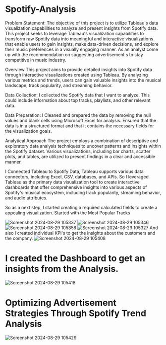 # Spotify-Analysis
Problem Statement: The objective of this project is to utilize Tableau's data visualization capabilities to analyze and present insights from Spotify data. This project seeks to leverage Tableau's visualization capabilities to transform raw Spotify data into meaningful and interactive visualizations that enable users to gain insights, make data-driven decisions, and explore their music preferences in a visually engaging manner. As an analyst come up with the recommendation on suggesting advertisement s to stay competitive in music industry.

Overview This project aims to provide detailed insights into Spotify data through interactive visualizations created using Tableau. By analyzing various metrics and trends, users can gain valuable insights into the musical landscape, track popularity, and streaming behavior.

Data Collection: I collected the Spotify data that I want to analyze. This could include information about top tracks, playlists, and other relevant data.

Data Preparation: I Cleaned and prepared the data by removing the null values and blank cells using Microsoft Excel for analysis. Ensured that the data is in a structured format and that it contains the necessary fields for the visualization goals.

Analytical Approach The project employs a combination of descriptive and exploratory data analysis techniques to uncover patterns and insights within the Spotify dataset. Various visualizations, including bar charts, scatter plots, and tables, are utilized to present findings in a clear and accessible manner.

I Connected Tableau to Spotify Data, Tableau supports various data connectors, including Excel, CSV, databases, and APIs. So I leveraged Tableau as the primary data visualization tool to create interactive dashboards that offer comprehensive insights into various aspects of Spotify's musical ecosystem, including track popularity, streaming behavior, and audio attributes.

So as a next step, I started creating a required calculated fields to create a appealing visualization. Started with the Most Popular Tracks


![Screenshot 2024-08-29 105337](https://github.com/user-attachments/assets/0cdc3400-e140-49cf-82d1-174258533b9b)
![Screenshot 2024-08-29 105346](https://github.com/user-attachments/assets/318b1d62-a19f-4bae-8e33-31b7cc820ce7)
![Screenshot 2024-08-29 105358](https://github.com/user-attachments/assets/24cdb7b4-ec2e-41a3-ac37-9b37566a48af)
![Screenshot 2024-08-29 105327](https://github.com/user-attachments/assets/0fab06bc-0191-497e-b589-8b4aa634ec50)
And also I created individual KPI's to get the insights about the customers and the company.
![Screenshot 2024-08-29 105408](https://github.com/user-attachments/assets/7f37a79f-2c20-4a86-ac3e-38a6868ab7c3)
# I created the Dashboard to get an insights from the Analysis.

![Screenshot 2024-08-29 105418](https://github.com/user-attachments/assets/a7bff1b3-e901-4a85-ac93-088cec1f9520)

# Optimizing Advertisement Strategies Through Spotify Trend Analysis
![Screenshot 2024-08-29 105429](https://github.com/user-attachments/assets/011ce3c4-1f11-429a-b50c-debef18ca7d0)






